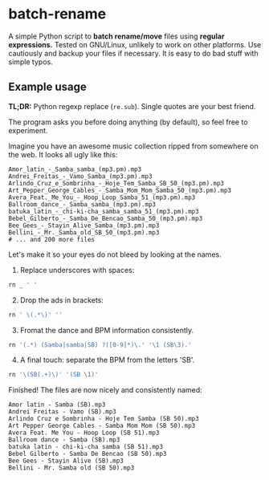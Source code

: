 
# batch-rename

A simple Python script to **batch rename/move** files using **regular expressions.**
Tested on GNU/Linux, unlikely to work on other platforms. Use cautiously and backup your files if necessary. It is easy to do bad stuff with simple typos.

## Example usage

**TL;DR:** Python regexp replace (```re.sub```). Single quotes are your best friend.

The program asks you before doing anything (by default), so feel free to experiment.

Imagine you have an awesome music collection ripped from somewhere on the web. It looks all ugly like this:

```
Amor_latin_-_Samba_samba_(mp3.pm).mp3
Andrei_Freitas_-_Vamo_Samba_(mp3.pm).mp3
Arlindo_Cruz_e_Sombrinha_-_Hoje_Tem_Samba_SB_50_(mp3.pm).mp3
Art_Pepper_George_Cables_-_Samba_Mom_Mom_Samba_50_(mp3.pm).mp3
Avera_Feat._Me_You_-_Hoop_Loop_Samba_51_(mp3.pm).mp3
Ballroom_dance_-_Samba_samba_(mp3.pm).mp3
batuka_latin_-_chi-ki-cha_samba_samba_51_(mp3.pm).mp3
Bebel_Gilberto_-_Samba_De_Bencao_Samba_50_(mp3.pm).mp3
Bee_Gees_-_Stayin_Alive_Samba_(mp3.pm).mp3
Bellini_-_Mr._Samba_old_SB_50_(mp3.pm).mp3
# ... and 200 more files
```

Let's make it so your eyes do not bleed by looking at the names.

1. Replace underscores with spaces:
```bash
rn _ ' '
```

2. Drop the ads in brackets:
```bash
rn ' \(.*\)' ''
```

3. Fromat the dance and BPM information consistently.
```bash
rn '(.*) (Samba|samba|SB) ?([0-9]*)\.' '\1 (SB\3).'
```

4. A final touch: separate the BPM from the letters 'SB'.
```bash
rn '\(SB(.+)\)' '(SB \1)'
```

Finished! The files are now nicely and consistently named:

```
Amor latin - Samba (SB).mp3
Andrei Freitas - Vamo (SB).mp3
Arlindo Cruz e Sombrinha - Hoje Tem Samba (SB 50).mp3
Art Pepper George Cables - Samba Mom Mom (SB 50).mp3
Avera Feat. Me You - Hoop Loop (SB 51).mp3
Ballroom dance - Samba (SB).mp3
batuka latin - chi-ki-cha samba (SB 51).mp3
Bebel Gilberto - Samba De Bencao (SB 50).mp3
Bee Gees - Stayin Alive (SB).mp3
Bellini - Mr. Samba old (SB 50).mp3
```
